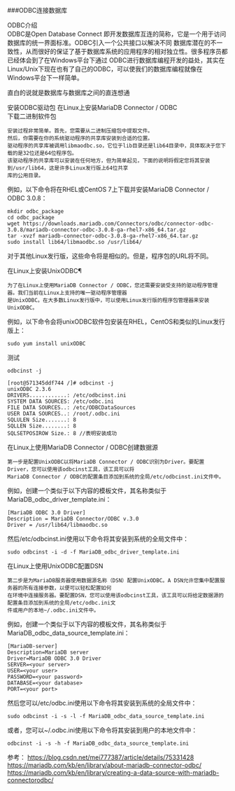 ###ODBC连接数据库

ODBC介绍      
ODBC是Open Database Connect 即开发数据库互连的简称，它是一个用于访问数据库的统一界面标准。ODBC引入一个公共接口以解决不同
数据库潜在的不一致性，从而很好的保证了基于数据库系统的应用程序的相对独立性。很多程序员都已经体会到了在Windows平台下通过
ODBC进行数据库编程开发的益处，其实在Linux/Unix下现在也有了自己的ODBC，可以使我们的数据库编程就像在Windows平台下一样简单。

直白的说就是数据库与数据库之间的直连想通

安装ODBC驱动包
在Linux上安装MariaDB Connector / ODBC       
下载二进制软件包
```text
安装过程非常简单。首先，您需要从二进制压缩包中提取文件。
然后，你需要在你的系统驱动程序的共享库安装到合适的位置。
驱动程序的共享库被调用libmaodbc.so，它位于lib目录还是lib64目录中，具体取决于您下载的是32位还是64位程序包。
该驱动程序的共享库可以安装在任何地方，但为简单起见，下面的说明将假定您将其安装到/usr/lib64，这是许多Linux发行版上64位共享
库的公用目录。
```
例如，以下命令将在RHEL或CentOS 7上下载并安装MariaDB Connector / ODBC 3.0.8：
```text
mkdir odbc_package
cd odbc_package
wget https://downloads.mariadb.com/Connectors/odbc/connector-odbc-3.0.8/mariadb-connector-odbc-3.0.8-ga-rhel7-x86_64.tar.gz
tar -xvzf mariadb-connector-odbc-3.0.8-ga-rhel7-x86_64.tar.gz
sudo install lib64/libmaodbc.so /usr/lib64/
```
对于其他Linux发行版，这些命令将是相似的。但是，程序包的URL将不同。

在Linux上安装UnixODBC¶
```text
为了在Linux上使用MariaDB Connector / ODBC，您还需要安装受支持的驱动程序管理器。我们当前在Linux上支持的唯一驱动程序管理器
是UnixODBC。在大多数Linux发行版中，可以使用Linux发行版的程序包管理器来安装UnixODBC。
```
例如，以下命令会将unixODBC软件包安装在RHEL，CentOS和类似的Linux发行版上：
```text
sudo yum install unixODBC
```

测试
```text
odbcinst -j
```
```text
[root@571345ddf744 /]# odbcinst -j
unixODBC 2.3.6
DRIVERS............: /etc/odbcinst.ini
SYSTEM DATA SOURCES: /etc/odbc.ini
FILE DATA SOURCES..: /etc/ODBCDataSources
USER DATA SOURCES..: /root/.odbc.ini
SQLULEN Size.......: 8
SQLLEN Size........: 8
SQLSETPOSIROW Size.: 8 //表明安装成功
```

在Linux上使用MariaDB Connector / ODBC创建数据源
```text
第一步是配置UnixODBC以将MariaDB Connector / ODBC识别为Driver。要配置Driver，您可以使用该odbcinst工具，该工具可以将
MariaDB Connector / ODBC的配置条目添加到系统的全局/etc/odbcinst.ini文件中。
```
例如，创建一个类似于以下内容的模板文件，其名称类似于MariaDB_odbc_driver_template.ini：
```text
[MariaDB ODBC 3.0 Driver]
Description = MariaDB Connector/ODBC v.3.0
Driver = /usr/lib64/libmaodbc.so
```
然后/etc/odbcinst.ini使用以下命令将其安装到系统的全局文件中：
```text
sudo odbcinst -i -d -f MariaDB_odbc_driver_template.ini
```


在Linux上使用UnixODBC配置DSN
```text
第二步是为MariaDB服务器使用数据源名称（DSN）配置UnixODBC。A DSN允许您集中配置服务器的所有连接参数，以便可以轻松配置如何
在环境中连接服务器。要配置DSN，您可以使用该odbcinst工具，该工具可以将给定数据源的配置条目添加到系统的全局/etc/odbc.ini文
件或用户的本地~/.odbc.ini文件中。
```
例如，创建一个类似于以下内容的模板文件，其名称类似于MariaDB_odbc_data_source_template.ini：
```text
[MariaDB-server]
Description=MariaDB server
Driver=MariaDB ODBC 3.0 Driver
SERVER=<your server>
USER=<your user>
PASSWORD=<your password>
DATABASE=<your database>
PORT=<your port>
```
然后您可以/etc/odbc.ini使用以下命令将其安装到系统的全局文件中：
```text
sudo odbcinst -i -s -l -f MariaDB_odbc_data_source_template.ini
```
或者，您可以~/.odbc.ini使用以下命令将其安装到用户的本地文件中：
```text
odbcinst -i -s -h -f MariaDB_odbc_data_source_template.ini
```

参考：
https://blog.csdn.net/mei777387/article/details/75331428
https://mariadb.com/kb/en/library/about-mariadb-connector-odbc/
https://mariadb.com/kb/en/library/creating-a-data-source-with-mariadb-connectorodbc/